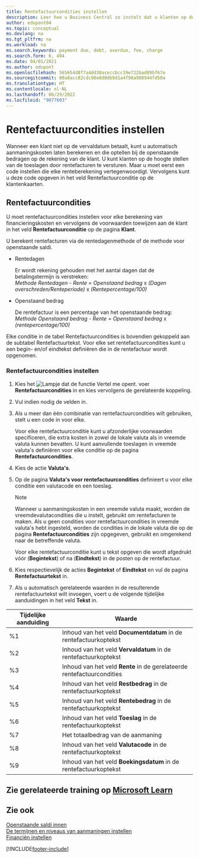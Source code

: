 ```yaml
---
title: Rentefactuurcondities instellen
description: Leer hoe u Business Central zo instelt dat u klanten op de hoogte kunt stellen van extra kosten door rentefacturen te verzenden.
author: edupont04
ms.topic: conceptual
ms.devlang: na
ms.tgt_pltfrm: na
ms.workload: na
ms.search.keywords: payment due, debt, overdue, fee, charge
ms.search.form: 6, 494
ms.date: 04/01/2021
ms.author: edupont
ms.openlocfilehash: 565654d8f7a4dd38aceccbcc39e722bad89bf67e
ms.sourcegitcommit: 00a8acc82cdc90e0d0db9d1a4f98a908944fd50a
ms.translationtype: HT
ms.contentlocale: nl-NL
ms.lasthandoff: 06/29/2022
ms.locfileid: "9077603"
---
```

# <a name="set-up-finance-charge-terms"></a>Rentefactuurcondities instellen

Wanneer een klant niet op de vervaldatum betaalt, kunt u automatisch aanmaningskosten laten berekenen en die optellen bij de openstaande bedragen op de rekening van de klant. U kunt klanten op de hoogte stellen van de toeslagen door rentefacturen te versturen. Maar u moet eerst een code instellen die elke renteberekening vertegenwoordigt. Vervolgens kunt u deze code opgeven in het veld Rentefactuurconditie op de klantenkaarten.  

## <a name="finance-charge-terms"></a>Rentefactuurcondities

U moet rentefactuurcondities instellen voor elke berekening van financieringskosten en vervolgens de voorwaarden toewijzen aan de klant in het veld **Rentefactuurconditie** op de pagina **Klant**.

U berekent rentefacturen via de rentedagenmethode of de methode voor openstaande saldi.

* Rentedagen  
  
  Er wordt rekening gehouden met het aantal dagen dat de betalingstermijn is verstreken:  
  *Methode Rentedagen* - *Rente* = *Openstaand bedrag* x *(Dagen overschreden/Renteperiode)* x *(Rentepercentage/100)*

* Openstaand bedrag  
  
  De rentefactuur is een percentage van het openstaande bedrag:  
  *Methode Openstaand bedrag* - *Rente* = *Openstaand bedrag* x *(rentepercentage/100)*

Elke conditie in de tabel Rentefactuurcondities is bovendien gekoppeld aan de subtabel Rentefactuurtekst. Voor elke set rentefactuurcondities kunt u een begin- en/of eindtekst definiëren die in de rentefactuur wordt opgenomen.

### <a name="to-set-up-finance-charge-terms"></a>Rentefactuurcondities instellen

1. Kies het ![Lampje dat de functie Vertel me opent.](media/ui-search/search_small.png "Vertel me wat u wilt doen") voer **Rentefactuurcondities** in en kies vervolgens de gerelateerde koppeling.  
2. Vul indien nodig de velden in.
3. Als u meer dan één combinatie van rentefactuurcondities wilt gebruiken, stelt u een code in voor elke.

    Voor elke rentefactuurconditie kunt u afzonderlijke voorwaarden specificeren, die extra kosten in zowel de lokale valuta als in vreemde valuta kunnen bevatten. U kunt aanvullende toeslagen in vreemde valuta's definiëren voor elke conditie op de pagina **Rentefactuurcondities**.
4. Kies de actie **Valuta's**.
5. Op de pagina **Valuta's voor rentefactuurcondities** definieert u voor elke conditie een valutacode en een toeslag.

    > [!NOTE]  
    > Wanneer u aanmaningskosten in een vreemde valuta maakt, worden de vreemdevalutacondities die u instelt, gebruikt om rentefacturen te maken. Als u geen condities voor rentefactuurcondities in vreemde valuta's hebt ingesteld, worden de condities in de lokale valuta die op de pagina **Rentefactuurcondities** zijn opgegeven, gebruikt en omgerekend naar de betreffende valuta.

    Voor elke rentefactuurconditie kunt u tekst opgeven die wordt afgedrukt vóór (**Begintekst**) of na (**Eindtekst**) in de posten op de rentefactuur.  
6. Kies respectievelijk de acties **Begintekst** of **Eindtekst** en vul de pagina **Rentefactuurtekst** in.
7. Als u automatisch gerelateerde waarden in de resulterende rentefactuurtekst wilt invoegen, voert u de volgende tijdelijke aanduidingen in het veld **Tekst** in.

|Tijdelijke aanduiding|Waarde|  
|-----------------|-----------|  
|%1|Inhoud van het veld **Documentdatum** in de rentefactuurkoptekst|  
|%2|Inhoud van het veld **Vervaldatum** in de rentefactuurkoptekst|  
|%3|Inhoud van het veld **Rente** in de gerelateerde rentefactuurcondities|  
|%4|Inhoud van het veld **Restbedrag** in de rentefactuurkoptekst|  
|%5|Inhoud van het veld **Rentebedrag** in de rentefactuurkoptekst|  
|%6|Inhoud van het veld **Toeslag** in de rentefactuurkoptekst|  
|%7|Het totaalbedrag van de aanmaning|  
|%8|Inhoud van het veld **Valutacode** in de rentefactuurkoptekst|  
|%9|Inhoud van het veld **Boekingsdatum** in de rentefactuurkoptekst|  

## <a name="see-related-training-at-microsoft-learn"></a>Zie gerelateerde training op [Microsoft Learn](/learn/modules/send-memos-dynamics-365-business-central/)

## <a name="see-also"></a>Zie ook

[Openstaande saldi innen](receivables-collect-outstanding-balances.md)  
[De termijnen en niveaus van aanmaningen instellen](finance-setup-reminders.md)  
[Financiën instellen](finance-setup-finance.md)  


[!INCLUDE[footer-include](includes/footer-banner.md)]